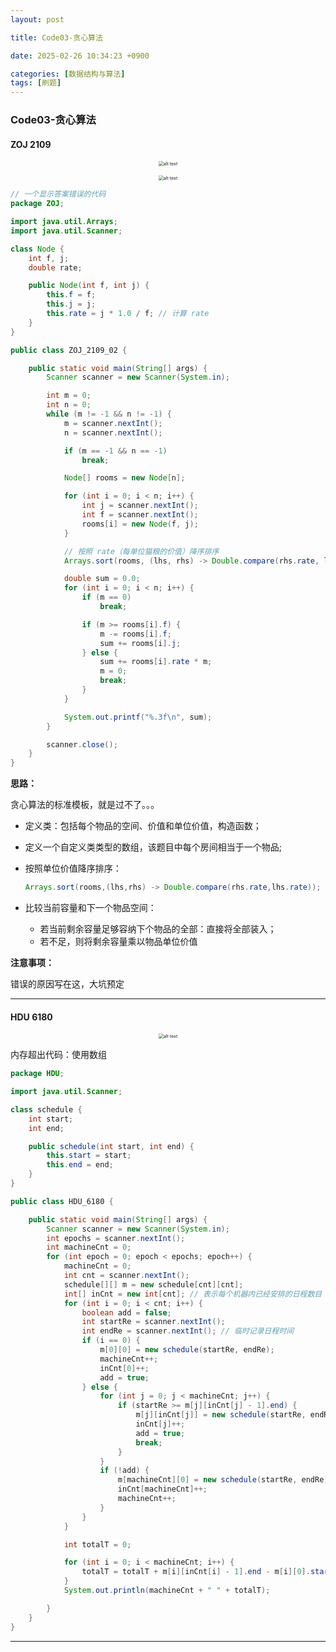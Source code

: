 ```yaml
---
layout: post

title: Code03-贪心算法

date: 2025-02-26 10:34:23 +0900

categories: [数据结构与算法]
tags: [刷题]
---
```


### Code03-贪心算法

#### ZOJ 2109

<p align="center">
    <img src="https://hhhi21g.github.io/assets/img/Algorithm/greedyCode/g0.png" alt="alt text" style="zoom:50%;" />
</p>

<p align="center">
    <img src="https://hhhi21g.github.io/assets/img/Algorithm/greedyCode/g1.png" alt="alt text" style="zoom:50%;" />
</p>


```java
// 一个显示答案错误的代码
package ZOJ;

import java.util.Arrays;
import java.util.Scanner;

class Node {
	int f, j;
	double rate;

	public Node(int f, int j) {
		this.f = f;
		this.j = j;
		this.rate = j * 1.0 / f; // 计算 rate
	}
}

public class ZOJ_2109_02 {

	public static void main(String[] args) {
		Scanner scanner = new Scanner(System.in);

		int m = 0;
		int n = 0;
		while (m != -1 && n != -1) {
			m = scanner.nextInt();
			n = scanner.nextInt();

			if (m == -1 && n == -1)
				break;

			Node[] rooms = new Node[n];

			for (int i = 0; i < n; i++) {
				int j = scanner.nextInt();
				int f = scanner.nextInt();
				rooms[i] = new Node(f, j);
			}

			// 按照 rate（每单位猫粮的价值）降序排序
			Arrays.sort(rooms, (lhs, rhs) -> Double.compare(rhs.rate, lhs.rate));

			double sum = 0.0;
			for (int i = 0; i < n; i++) {
				if (m == 0)
					break;

				if (m >= rooms[i].f) {
					m -= rooms[i].f;
					sum += rooms[i].j;
				} else {
					sum += rooms[i].rate * m;
					m = 0;
					break;
				}
			}

			System.out.printf("%.3f\n", sum);
		}

		scanner.close();
	}
}
```

**思路：**

贪心算法的标准模板，就是过不了。。。

- 定义类：包括每个物品的空间、价值和单位价值，构造函数；

- 定义一个自定义类类型的数组，该题目中每个房间相当于一个物品;

- 按照单位价值降序排序：

  ```java
  Arrays.sort(rooms,(lhs,rhs) -> Double.compare(rhs.rate,lhs.rate));
  ```

- 比较当前容量和下一个物品空间：
  - 若当前剩余容量足够容纳下个物品的全部：直接将全部装入；
  - 若不足，则将剩余容量乘以物品单位价值

**注意事项：**

错误的原因写在这，大坑预定

------

#### HDU 6180

<p align="center">
    <img src="https://hhhi21g.github.io/assets/img/Algorithm/greedyCode/g2.png" alt="alt text" style="zoom:50%;" />
</p>


内存超出代码：使用数组

```java
package HDU;

import java.util.Scanner;

class schedule {
	int start;
	int end;

	public schedule(int start, int end) {
		this.start = start;
		this.end = end;
	}
}

public class HDU_6180 {

	public static void main(String[] args) {
		Scanner scanner = new Scanner(System.in);
		int epochs = scanner.nextInt();
		int machineCnt = 0;
		for (int epoch = 0; epoch < epochs; epoch++) {
			machineCnt = 0;
			int cnt = scanner.nextInt();
			schedule[][] m = new schedule[cnt][cnt];
			int[] inCnt = new int[cnt]; // 表示每个机器内已经安排的日程数目
			for (int i = 0; i < cnt; i++) {
				boolean add = false;
				int startRe = scanner.nextInt();
				int endRe = scanner.nextInt(); // 临时记录日程时间
				if (i == 0) {
					m[0][0] = new schedule(startRe, endRe);
					machineCnt++;
					inCnt[0]++;
					add = true;
				} else {
					for (int j = 0; j < machineCnt; j++) {
						if (startRe >= m[j][inCnt[j] - 1].end) {
							m[j][inCnt[j]] = new schedule(startRe, endRe);
							inCnt[j]++;
							add = true;
							break;
						}
					}
					if (!add) {
						m[machineCnt][0] = new schedule(startRe, endRe);
						inCnt[machineCnt]++;
						machineCnt++;
					}
				}
			}

			int totalT = 0;

			for (int i = 0; i < machineCnt; i++) {
				totalT = totalT + m[i][inCnt[i] - 1].end - m[i][0].start;
			}
			System.out.println(machineCnt + " " + totalT);

		}
	}
}
```

****
